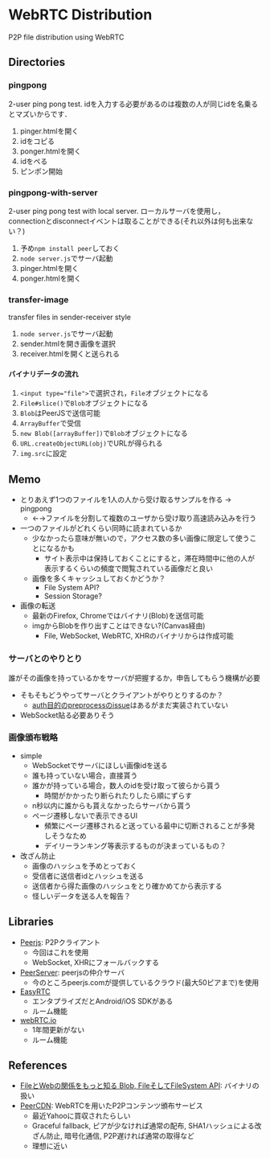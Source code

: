 # WebRTC Distribution
P2P file distribution using WebRTC

## Directories
### pingpong
2-user ping pong test. idを入力する必要があるのは複数の人が同じidを名乗るとマズいからです．

1. pinger.htmlを開く
2. idをコピる
3. ponger.htmlを開く
4. idをペる
5. ピンポン開始

### pingpong-with-server
2-user ping pong test with local server. ローカルサーバを使用し，connectionとdisconnectイベントは取ることができる(それ以外は何も出来ない？)

1. 予め`npm install peer`しておく
2. `node server.js`でサーバ起動
3. pinger.htmlを開く
4. ponger.htmlを開く

### transfer-image
transfer files in sender-receiver style

1. `node server.js`でサーバ起動
2. sender.htmlを開き画像を選択
3. receiver.htmlを開くと送られる

#### バイナリデータの流れ
1. `<input type="file">`で選択され，`File`オブジェクトになる
2. `File#slice()`で`Blob`オブジェクトになる
3. `Blob`はPeerJSで送信可能
4. `ArrayBuffer`で受信
5. `new Blob([arrayBuffer])`で`Blob`オブジェクトになる
6. `URL.createObjectURL(obj)`でURLが得られる
7. `img.src`に設定

## Memo
* とりあえず1つのファイルを1人の人から受け取るサンプルを作る → pingpong
	* ←→ファイルを分割して複数のユーザから受け取り高速読み込みを行う
* 一つのファイルがどれくらい同時に読まれているか
	* 少なかったら意味が無いので，アクセス数の多い画像に限定して使うことになるかも
		* サイト表示中は保持しておくことにすると，滞在時間中に他の人が表示するくらいの頻度で閲覧されている画像だと良い
	* 画像を多くキャッシュしておくかどうか？
		* File System API? 
		* Session Storage?
* 画像の転送
	* 最新のFirefox, Chromeではバイナリ(Blob)を送信可能
	* imgからBlobを作り出すことはできない?(Canvas経由)
		* File, WebSocket, WebRTC, XHRのバイナリからは作成可能
		
### サーバとのやりとり
誰がその画像を持っているかをサーバが把握するか，申告してもらう機構が必要

* そもそもどうやってサーバとクライアントがやりとりするのか？
	* [auth目的のpreprocessのissue](https://github.com/peers/peerjs-server/pull/10)はあるがまだ実装されていない
* WebSocket貼る必要ありそう
		
### 画像頒布戦略
* simple
	* WebSocketでサーバにほしい画像idを送る
	* 誰も持っていない場合，直接貰う
	* 誰かが持っている場合，数人のidを受け取って彼らから貰う
		* 時間がかかったり断られたりしたら順にずらす
	* n秒以内に誰からも貰えなかったらサーバから貰う
	* ページ遷移しないで表示できるUI
		* 頻繁にページ遷移されると送っている最中に切断されることが多発しそうなため
		* デイリーランキング等表示するものが決まっているもの？
* 改ざん防止
	* 画像のハッシュを予めとっておく
	* 受信者に送信者idとハッシュを送る
	* 送信者から得た画像のハッシュをとり確かめてから表示する
	* 怪しいデータを送る人を報告？
    
## Libraries
* [Peerjs](https://github.com/peers/peerjs): P2Pクライアント
	* 今回はこれを使用
	* WebSocket, XHRにフォールバックする
* [PeerServer](https://github.com/peers/peerjs-server): peerjsの仲介サーバ
	* 今のところpeerjs.comが提供しているクラウド(最大50ピアまで)を使用
* [EasyRTC](http://easyrtc.com/)
	* エンタプライズだとAndroid/iOS SDKがある
	* ルーム機能
* [webRTC.io](https://github.com/webRTC/webRTC.io)
	* 1年間更新がない
	* ルーム機能

## References
* [FileとWebの関係をもっと知る Blob, FileそしてFileSystem API](https://docs.google.com/presentation/d/1zwNaA0N7SNaIRc3rckEb_bSBsfWCw4Yg-UQgjgWRoVI/present#slide=id.i0): バイナリの扱い
* [PeerCDN](https://peercdn.com/): WebRTCを用いたP2Pコンテンツ頒布サービス
	* 最近Yahooに買収されたらしい
	* Graceful fallback, ピアが少なければ通常の配布, SHA1ハッシュによる改ざん防止, 暗号化通信, P2P遅ければ通常の取得など
	* 理想に近い